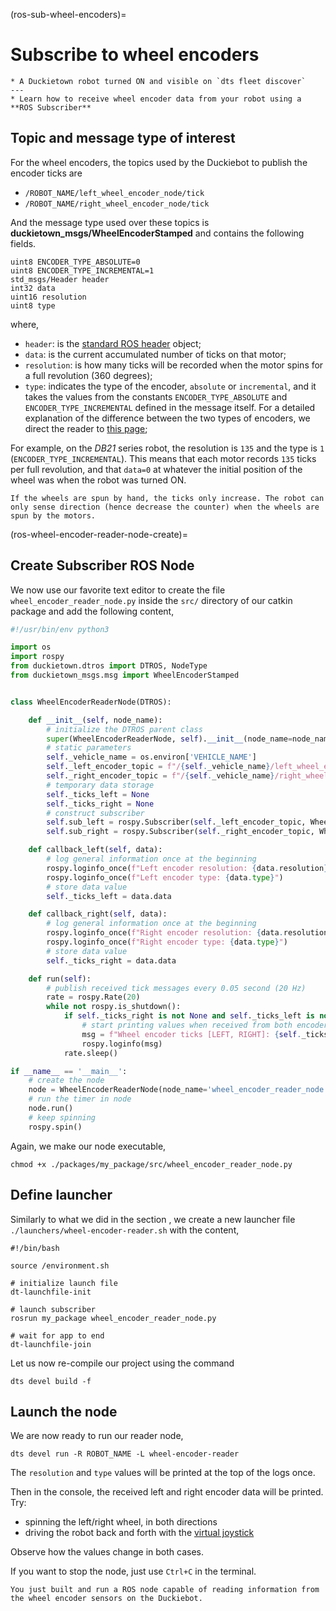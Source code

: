 (ros-sub-wheel-encoders)=
# Subscribe to wheel encoders

```{needget}
* A Duckietown robot turned ON and visible on `dts fleet discover`
---
* Learn how to receive wheel encoder data from your robot using a **ROS Subscriber**
```

## Topic and message type of interest

For the wheel encoders, the topics used by the Duckiebot to publish the encoder ticks are

* `/ROBOT_NAME/left_wheel_encoder_node/tick`
* `/ROBOT_NAME/right_wheel_encoder_node/tick`

And the message type used over these topics is **duckietown_msgs/WheelEncoderStamped** and contains the following fields.

```
uint8 ENCODER_TYPE_ABSOLUTE=0
uint8 ENCODER_TYPE_INCREMENTAL=1
std_msgs/Header header
int32 data
uint16 resolution
uint8 type
```

where,
- `header`: is the [standard ROS header](https://wiki.ros.org/msg#Header) object;
- `data`: is the current accumulated number of ticks on that motor;
- `resolution`: is how many ticks will be recorded when the motor spins for a full revolution (360 degrees);
- `type`: indicates the type of the encoder, `absolute` or `incremental`, and it takes the values from the constants `ENCODER_TYPE_ABSOLUTE` and `ENCODER_TYPE_INCREMENTAL` defined in the message itself. For a detailed explanation of the difference between the two types of encoders, we direct the reader to [this page](https://en.wikipedia.org/wiki/Rotary_encoder#Basic_types);

For example, on the *DB21* series robot, the resolution is `135` and the type is `1` (`ENCODER_TYPE_INCREMENTAL`). This means that each motor records `135` ticks per full revolution, and that `data=0` at whatever the initial position of the wheel was when the robot was turned ON.

```{note}
If the wheels are spun by hand, the ticks only increase. The robot can only sense direction (hence decrease the counter) when the wheels are spun by the motors.
```

(ros-wheel-encoder-reader-node-create)=
## Create Subscriber ROS Node

We now use our favorite text editor to create the file 
`wheel_encoder_reader_node.py` inside the `src/` directory of our catkin package and add the following content,

```python
#!/usr/bin/env python3

import os
import rospy
from duckietown.dtros import DTROS, NodeType
from duckietown_msgs.msg import WheelEncoderStamped


class WheelEncoderReaderNode(DTROS):

    def __init__(self, node_name):
        # initialize the DTROS parent class
        super(WheelEncoderReaderNode, self).__init__(node_name=node_name, node_type=NodeType.PERCEPTION)
        # static parameters
        self._vehicle_name = os.environ['VEHICLE_NAME']
        self._left_encoder_topic = f"/{self._vehicle_name}/left_wheel_encoder_node/tick"
        self._right_encoder_topic = f"/{self._vehicle_name}/right_wheel_encoder_node/tick"
        # temporary data storage
        self._ticks_left = None
        self._ticks_right = None
        # construct subscriber
        self.sub_left = rospy.Subscriber(self._left_encoder_topic, WheelEncoderStamped, self.callback_left)
        self.sub_right = rospy.Subscriber(self._right_encoder_topic, WheelEncoderStamped, self.callback_right)

    def callback_left(self, data):
        # log general information once at the beginning
        rospy.loginfo_once(f"Left encoder resolution: {data.resolution}")
        rospy.loginfo_once(f"Left encoder type: {data.type}")
        # store data value
        self._ticks_left = data.data

    def callback_right(self, data):
        # log general information once at the beginning
        rospy.loginfo_once(f"Right encoder resolution: {data.resolution}")
        rospy.loginfo_once(f"Right encoder type: {data.type}")
        # store data value
        self._ticks_right = data.data

    def run(self):
        # publish received tick messages every 0.05 second (20 Hz)
        rate = rospy.Rate(20)
        while not rospy.is_shutdown():
            if self._ticks_right is not None and self._ticks_left is not None:
                # start printing values when received from both encoders
                msg = f"Wheel encoder ticks [LEFT, RIGHT]: {self._ticks_left}, {self._ticks_right}"
                rospy.loginfo(msg)
            rate.sleep()

if __name__ == '__main__':
    # create the node
    node = WheelEncoderReaderNode(node_name='wheel_encoder_reader_node')
    # run the timer in node
    node.run()
    # keep spinning
    rospy.spin()

```

Again, we make our node executable,

    chmod +x ./packages/my_package/src/wheel_encoder_reader_node.py



## Define launcher

Similarly to what we did in the section [](ros-sub-define-launcher), we create a new launcher file
`./launchers/wheel-encoder-reader.sh` with the content,

```shell
#!/bin/bash

source /environment.sh

# initialize launch file
dt-launchfile-init

# launch subscriber
rosrun my_package wheel_encoder_reader_node.py

# wait for app to end
dt-launchfile-join
```

Let us now re-compile our project using the command

    dts devel build -f



## Launch the node

We are now ready to run our reader node,

    dts devel run -R ROBOT_NAME -L wheel-encoder-reader

The `resolution` and `type` values will be printed at the top of the logs once.

Then in the console, the received left and right encoder data will be printed. Try:

* spinning the left/right wheel, in both directions
* driving the robot back and forth with the [virtual joystick](book-opmanual-duckiebot:rc-control)

Observe how the values change in both cases.

If you want to stop the node, just use `Ctrl+C` in the terminal.

```{admonition} Congratulations 🎉
You just built and run a ROS node capable of reading information from the wheel encoder sensors on the Duckiebot.
```
